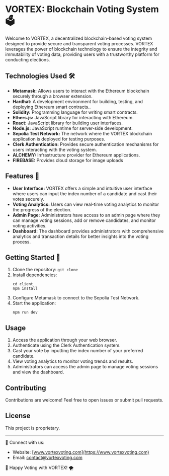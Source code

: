 # VORTEX: Blockchain Voting System 🗳️

Welcome to VORTEX, a decentralized blockchain-based voting system designed to provide secure and transparent voting processes. VORTEX leverages the power of blockchain technology to ensure the integrity and immutability of voting data, providing users with a trustworthy platform for conducting elections.

## Technologies Used 🛠️
- **Metamask:** Allows users to interact with the Ethereum blockchain securely through a browser extension.
- **Hardhat:**  A development environment for building, testing, and deploying Ethereum smart contracts..
- **Solidity:** Programming language for writing smart contracts.
- **Ethers.js:** JavaScript library for interacting with Ethereum.
- **React:** JavaScript library for building user interfaces.
- **Node.js:** JavaScript runtime for server-side development.
- **Sepolia Test Network:** The network where the VORTEX blockchain application is deployed for testing purposes.
- **Clerk Authentication:** Provides secure authentication mechanisms for users interacting with the voting system.
- **ALCHEMY:** Infrastructure provider for Ethereum applications.
- **FIREBASE:** Provides cloud storage for image uploads

## Features 🌟
- **User Interface:**  VORTEX offers a simple and intuitive user interface where users can input the index number of a candidate and cast their votes securely.
- **Voting Analytics:** Users can view real-time voting analytics to monitor the progress of the election.
- **Admin Page:** Administrators have access to an admin page where they can manage voting sessions, add or remove candidates, and monitor voting activities.
- **Dashboard:** The dashboard provides administrators with comprehensive analytics and transaction details for better insights into the voting process.

## Getting Started 🚀
1. Clone the repository: `git clone`
2. Install dependencies:
   ```
   cd client
   npm install
   ```
3. Configure Metamask to connect to the Sepolia Test Network.
4. Start the application:
   ```
   npm run dev
   ```

## Usage
1. Access the application through your web browser.
2. Authenticate using the Clerk Authentication system.
3. Cast your vote by inputting the index number of your preferred candidate.
4. View voting analytics to monitor voting trends and results.
5. Administrators can access the admin page to manage voting sessions and view the dashboard.

## Contributing
Contributions are welcome! Feel free to open issues or submit pull requests.

## License
This project is proprietary.

---

🔗 Connect with us:
- Website: [www.vortexvoting.com](https://www.vortexvoting.com)
- Email: contact@vortexvoting.com

🚀 Happy Voting with VORTEX! 🌪️
